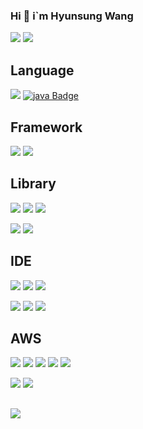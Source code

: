 ### Hi 👋 i`m Hyunsung Wang
<a href="https://github.com/hyunsungKR/"><img src="https://img.shields.io/badge/GitHub-181717?style=flat-square&logo=GitHub&logoColor=white"/></a> <a href="https://hyunsungstory.tistory.com/"><img src="https://img.shields.io/badge/Tistory-466BB0?style=flat-square&logo=Tistory&logoColor=white"/></a>

## Language
<img src="https://img.shields.io/badge/Python-3776AB?style=flat-square&logo=Python&logoColor=white"/> [![java Badge](https://img.shields.io/badge/-java-orange?style=flat)](https://www.oracle.com/java/technologies/downloads/)<br/>

## Framework
<img src="https://img.shields.io/badge/Flask-000000?style=flat-square&logo=Flask&logoColor=white"/>  <img src="https://img.shields.io/badge/Serverless-FD5750?style=flat-square&logo=Serverless&logoColor=white"/>

## Library
<img src="https://img.shields.io/badge/NumPy-013243?style=flat-square&logo=NumPy&logoColor=white"/> <img src="https://img.shields.io/badge/pandas-150458?style=flat-square&logo=pandas&logoColor=white"/> <img src="https://img.shields.io/badge/Streamlit-FF4B4B?style=flat-square&logo=Streamlit&logoColor=white"/> 

<img src="https://img.shields.io/badge/scikit-learn-F7931E?style=flat-square&logo=scikit-learn&logoColor=white"/> <img src="https://img.shields.io/badge/TensorFlow-FF6F00?style=flat-square&logo=TensorFlow&logoColor=white"/>

## IDE
<img src="https://img.shields.io/badge/Jupyter-F37626?style=flat-square&logo=Jupyter&logoColor=white"/> <img src="https://img.shields.io/badge/Visual Studio Code-007ACC?style=flat-square&logo=Visual Studio Code&logoColor=white"/>  <img src="https://img.shields.io/badge/MySQL-4479A1?style=flat-square&logo=MySQL&logoColor=white"/> 

<img src="https://img.shields.io/badge/GoogleColab-F9AB00?style=flat-square&logo=GoogleColab&logoColor=white"/> <img src="https://img.shields.io/badge/Postman-FF6C37?style=flat-square&logo=Postman&logoColor=white"/> <img src="https://img.shields.io/badge/Android Studio-3DDC84?style=flat-square&logo=Android Studio&logoColor=white"/>


## AWS
<img src="https://img.shields.io/badge/Amazon AWS-232F3E?style=flat-square&logo=Amazon AWS&logoColor=white"/> <img src="https://img.shields.io/badge/Amazon RDS-527FFF?style=flat-square&logo=Amazon RDS&logoColor=white"/> <img src="https://img.shields.io/badge/Amazon EC2-FF9900?style=flat-square&logo=Amazon EC2&logoColor=white"/> <img src="https://img.shields.io/badge/Amazon S3-569A31?style=flat-square&logo=Amazon S3&logoColor=white"/> <img src="https://img.shields.io/badge/AWS Lambda-FF9900?style=flat-square&logo=AWS Lambda&logoColor=white"/>

<img src="https://img.shields.io/badge/Amazon API Gateway-FF4F8B?style=flat-square&logo=Amazon API Gateway&logoColor=white"/>   <img src="https://img.shields.io/badge/Amazon CloudWatch-FF4F8B?style=flat-square&logo=Amazon CloudWatch&logoColor=white"/>






## <img src="https://github-readme-stats.vercel.app/api?username=hyunsungKR&show_icons=true">
